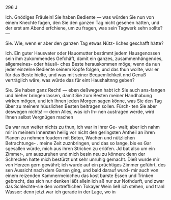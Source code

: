 296 J

Ich. Gnödiges Fräulein! Sie haben Bediente — was
würden Sie nun von einem Knechte fagen, den Sie den
ganzen Tag nicht gesehen hätten, und der erst am Abend
erfchiene, um zu fragen, was sein Tagwerk sehn sollte? —

Sie. Wie, wenn er aber den ganzen Tag etwas Nütz-
liches geschafft hätte?

Ich. Ein guter Hausvater oder Hauomutter bestimmt
jedem Hausgenossen sein ihm zukommendes Gefchäft, damit
ein ganzes, zusammenhängendes, allgemeines- oder häusli-
ches Beste herauskommen möge; wenn da nun jeder einzelne
Bediente seinem Kopfe folgen, und das thun wollte, war
er für das Beste hielte, und was mit seiner Bequemlichkeit
nnd Genuß verträglich wäre, was würde das für eint
Haushaltnng geben?

Sie. Sie haben ganz Recht! — eben deßwegen habt
ich Sie auch ans-fangen und hieher bringen lassen, damit
Sie zum Besten meiner Handhabung wirken mögen, und
ich Ihnen jeden Morgen sagen könne, was Sie den Tag
über zu meinem hüuslichen Besten beitragen sollen. Fürch-
ten Sie aber deswegen nichts! — denn Alles, was ich Ih-
nen austragen werde, wird Ihnen selbst Vergnügen machen

Da war nun weiter nichts zu thun, ich war in ihrer Ge-
walt; aber ich nahm mir in meinem Innersten heilig vor
nicht den geringsten Antheil an ihren Planen zu nehmen
foudern mit Beten, Wachen und nützlichen Betrachtunge-
. meine Zeit zuznbringen, und das so lange, bis es Gar
sgesallen würde, mich aus ihren Stricken zu erlöfen. Jd
bat also um ein Zimmer-, um auszuruhen und mich besin
neu zu können: denn der Schrecken hatte mich bestürzt unt
sehr unruhig gemacht. Dieß wurde mir von Herzen gern
gewährt; ich wurde auf ein prüchtiges Zimmer geführt, des
sen Aussicht nach dem Garten ging, und bald darauf wurd-
mir auch von einem reizenden Kammermeidcheu das kost
barste Essen und Trinken gebracht, das sich nur denken läßt
allein ich aß nur zur Nothdurft, und zwar das Schlechte-sie
den vortrefflichen Tokayer Wein ließ ich stehen, und tranl
Wasser: denn jetzt war ich gerade in der Lage, wo in

